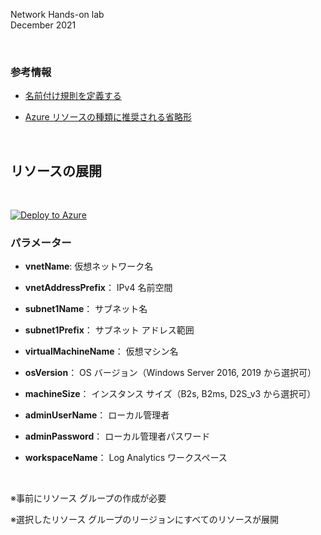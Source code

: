 Network Hands-on lab  
December 2021

<br />

### 参考情報
- <a href="https://docs.microsoft.com/ja-jp/azure/cloud-adoption-framework/ready/azure-best-practices/resource-naming">名前付け規則を定義する</a>

- <a href="https://docs.microsoft.com/ja-jp/azure/cloud-adoption-framework/ready/azure-best-practices/resource-abbreviations">Azure リソースの種類に推奨される省略形</a>

<br />

## リソースの展開

<br />

[![Deploy to Azure](https://aka.ms/deploytoazurebutton)](https://portal.azure.com/#create/Microsoft.Template/uri/https%3A%2F%2Fraw.githubusercontent.com%2Fkohei3110%2FNetwork-Hands-on-Lab%2Fhiroyay%2Ftemplates%2F%2FResources%2Fvnet-deploy.json)

### パラメーター
- **vnetName**: 仮想ネットワーク名

- **vnetAddressPrefix**： IPv4 名前空間

- **subnet1Name**： サブネット名

- **subnet1Prefix**： サブネット アドレス範囲

- **virtualMachineName**： 仮想マシン名

- **osVersion**： OS バージョン（Windows Server 2016, 2019 から選択可）

- **machineSize**： インスタンス サイズ（B2s, B2ms, D2S_v3 から選択可）

- **adminUserName**： ローカル管理者

- **adminPassword**： ローカル管理者パスワード

- **workspaceName**： Log Analytics ワークスペース

<br />

※事前にリソース グループの作成が必要

※選択したリソース グループのリージョンにすべてのリソースが展開